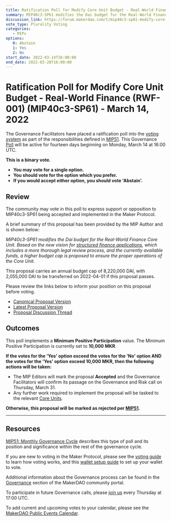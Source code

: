 ```yaml
---
title: Ratification Poll for Modify Core Unit Budget - Real-World Finance (RWF-001) (MIP40c3-SP61) - March 14, 2022
summary: MIP40c3-SP61 modifies the Dai budget for the Real-World Finance Core Unit as the Core Unit changes Facilitator, replacing MIP40c3-SP31.
discussion_link: https://forum.makerdao.com/t/mip40c3-sp61-modify-core-unit-budget-real-world-finance-rwf-001/13152
vote_type: Plurality Voting
categories:
   - MIPs
options:
   0: Abstain
   1: Yes
   2: No
start_date: 2022-03-14T16:00:00
end_date: 2022-03-28T16:00:00
---
```

# Ratification Poll for Modify Core Unit Budget - Real-World Finance (RWF-001) (MIP40c3-SP61) - March 14, 2022

The Governance Facilitators have placed a ratification poll into the [voting system](https://vote.makerdao.com/polling) as part of the responsibilities defined in [MIP51](https://mips.makerdao.com/mips/details/MIP51). This Governance [Poll](https://community-development.makerdao.com/en/learn/governance/on-chain-gov) will be active for fourteen days beginning on Monday, March 14 at 16:00 UTC.

**This is a binary vote.** 
- **You may vote for a single option.** 
- **You should vote for the option which you prefer.**
- **If you would accept either option, you should vote 'Abstain'.**

## Review

The community may vote in this poll to express support or opposition to MIP40c3-SP61 being accepted and implemented in the Maker Protocol.

A brief summary of this proposal has been provided by the MIP Author and is shown below:

*MIP40c3-SP61 modifies the Dai budget for the Real-World Finance Core Unit. Based on the new vision for [structured finance applications](https://forum.makerdao.com/t/methodology-for-review-of-mip6-structured-finance-transactions/12697), which includes a more thorough legal review process, and the currently available funds, a higher budget cap is proposed to ensure the proper operations of the Core Unit.*

This proposal carries an annual budget cap of 8,220,000 DAI, with 2,055,000 DAI to be transferred on 2022-04-01 if this proposal passes.

Please review the links below to inform your position on this proposal before voting.
* [Canonical Proposal Version](https://github.com/makerdao/mips/blob/24047bccc8350ad6c05c5c469339b38df4858c92/MIP40/MIP40c3-Subproposals/MIP40c3-SP61.md)
* [Latest Proposal Version](https://mips.makerdao.com/mips/details/MIP40c3SP61)
* [Proposal Discussion Thread](https://forum.makerdao.com/t/mip40c3-sp61-modify-core-unit-budget-real-world-finance-rwf-001/13152)

## Outcomes

This poll implements a **Minimum Positive Participation** value. The Minimum Positive Participation is currently set to **10,000 MKR**.

**If the votes for the 'Yes' option exceed the votes for the 'No' option AND the votes for the 'Yes' option exceed 10,000 MKR, then the following actions will be taken:**
* The MIP Editors will mark the proposal **Accepted** and the Governance Facilitators will confirm its passage on the Governance and Risk call on Thursday, March 31. 
* Any further work required to implement the proposal will be tasked to the relevant [Core Units](https://mips.makerdao.com/mips/details/MIP38#mip38c2-core-unit-state).

**Otherwise, this proposal will be marked as rejected per [MIP51](https://mips.makerdao.com/mips/details/MIP51#mip51c2-ratification-poll).**

---

## Resources

[MIP51: Monthly Governance Cycle](https://mips.makerdao.com/mips/details/MIP51) describes this type of poll and its position and significance within the rest of the governance cycle.

If you are new to voting in the Maker Protocol, please see the [voting guide](https://community-development.makerdao.com/en/learn/governance/how-voting-works/) to learn how voting works, and this [wallet setup guide](https://community-development.makerdao.com/en/learn/governance/voting-setup/) to set up your wallet to vote.

Additional information about the Governance process can be found in the [Governance](https://community-development.makerdao.com/en/learn/governance) section of the MakerDAO community portal.

To participate in future Governance calls, please [join us](https://github.com/makerdao/community/tree/master/governance/governance-and-risk-meetings) every Thursday at 17:00 UTC.

To add current and upcoming votes to your calendar, please see the [MakerDAO Public Events Calendar](https://calendar.google.com/calendar/embed?src=makerdao.com_3efhm2ghipksegl009ktniomdk%40group.calendar.google.com&ctz=UTC&mode=week&showCalendars=0&showPrint=0).

